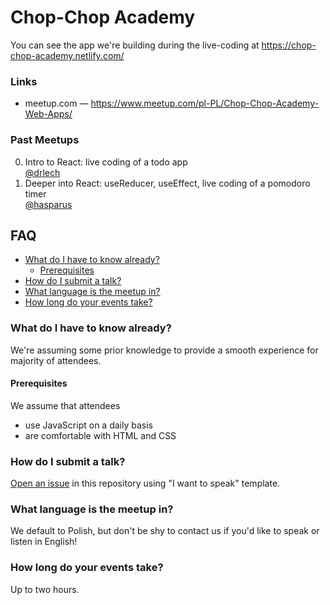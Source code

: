 # Chop-Chop Academy

You can see the app we're building during the live-coding at https://chop-chop-academy.netlify.com/

### Links

- meetup.com — https://www.meetup.com/pl-PL/Chop-Chop-Academy-Web-Apps/
  <!-- - chop-chop.org/academy — https://chop-chop.org/academy -->

### Past Meetups

0. Intro to React: live coding of a todo app \
  [@drlech](https://github.com/drlech)
1. Deeper into React: useReducer, useEffect, live coding of a pomodoro timer \
  [@hasparus](https://github.com/hasparus)

## FAQ

<!-- TOC -->

- [What do I have to know already?](#what-do-i-have-to-know-already)
  - [Prerequisites](#prerequisites)
- [How do I submit a talk?](#how-do-i-submit-a-talk)
- [What language is the meetup in?](#what-language-is-the-meetup-in)
- [How long do your events take?](#how-long-do-your-events-take)

<!-- /TOC -->

### What do I have to know already?

We're assuming some prior knowledge to provide a smooth experience for majority of attendees.

#### Prerequisites

We assume that attendees

- use JavaScript on a daily basis
- are comfortable with HTML and CSS

### How do I submit a talk?

[Open an issue](https://github.com/ChopChopOrg/academy/issues/new?assignees=&labels=talk+proposal&template=i-want-to-speak.md&title=%3CYour+talk+title%3E) in this repository using "I want to speak" template.

### What language is the meetup in?

We default to Polish, but don't be shy to contact us if you'd like to speak or listen in English!

### How long do your events take?

Up to two hours.
